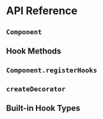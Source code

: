 # API Reference

<!-- TODO -->

## `Component`

## Hook Methods

## `Component.registerHooks`

## `createDecorator`

## Built-in Hook Types